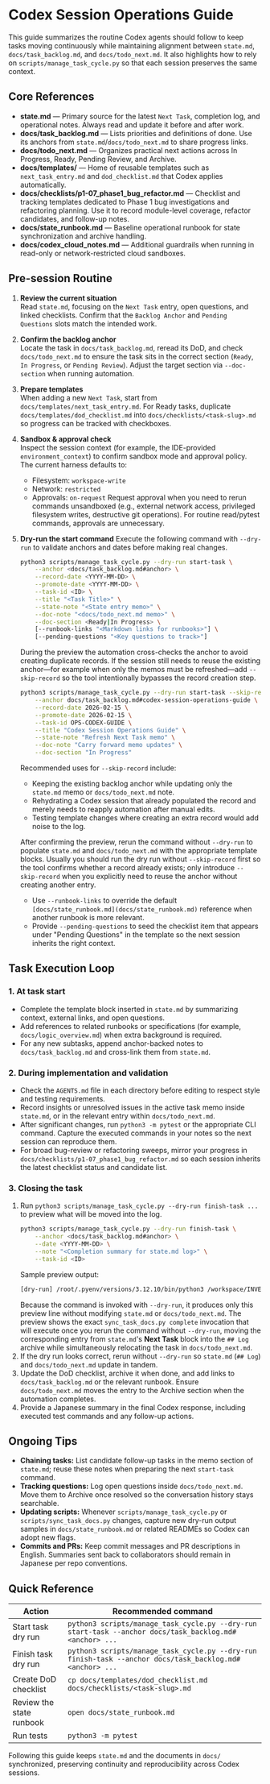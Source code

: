 # Codex Session Operations Guide

This guide summarizes the routine Codex agents should follow to keep tasks moving continuously while maintaining alignment between `state.md`, `docs/task_backlog.md`, and `docs/todo_next.md`. It also highlights how to rely on `scripts/manage_task_cycle.py` so that each session preserves the same context.

## Core References
- **state.md** — Primary source for the latest `Next Task`, completion log, and operational notes. Always read and update it before and after work.
- **docs/task_backlog.md** — Lists priorities and definitions of done. Use its anchors from `state.md`/`docs/todo_next.md` to share progress links.
- **docs/todo_next.md** — Organizes practical next actions across In Progress, Ready, Pending Review, and Archive.
- **docs/templates/** — Home of reusable templates such as `next_task_entry.md` and `dod_checklist.md` that Codex applies automatically.
- **docs/checklists/p1-07_phase1_bug_refactor.md** — Checklist and tracking templates dedicated to Phase 1 bug investigations and refactoring planning. Use it to record module-level coverage, refactor candidates, and follow-up notes.
- **docs/state_runbook.md** — Baseline operational runbook for state synchronization and archive handling.
- **docs/codex_cloud_notes.md** — Additional guardrails when running in read-only or network-restricted cloud sandboxes.

## Pre-session Routine
1. **Review the current situation**  
   Read `state.md`, focusing on the `Next Task` entry, open questions, and linked checklists. Confirm that the `Backlog Anchor` and `Pending Questions` slots match the intended work.
2. **Confirm the backlog anchor**  
   Locate the task in `docs/task_backlog.md`, reread its DoD, and check `docs/todo_next.md` to ensure the task sits in the correct section (`Ready`, `In Progress`, or `Pending Review`). Adjust the target section via `--doc-section` when running automation.
3. **Prepare templates**  
   When adding a new `Next Task`, start from `docs/templates/next_task_entry.md`. For Ready tasks, duplicate `docs/templates/dod_checklist.md` into `docs/checklists/<task-slug>.md` so progress can be tracked with checkboxes.
4. **Sandbox & approval check**  
   Inspect the session context (for example, the IDE-provided `environment_context`) to confirm sandbox mode and approval policy. The current harness defaults to:
   - Filesystem: `workspace-write`
   - Network: `restricted`
   - Approvals: `on-request`
   Request approval when you need to rerun commands unsandboxed (e.g., external network access, privileged filesystem writes, destructive git operations). For routine read/pytest commands, approvals are unnecessary.
5. **Dry-run the start command**
   Execute the following command with `--dry-run` to validate anchors and dates before making real changes.
   ```bash
   python3 scripts/manage_task_cycle.py --dry-run start-task \
       --anchor <docs/task_backlog.md#anchor> \
       --record-date <YYYY-MM-DD> \
       --promote-date <YYYY-MM-DD> \
       --task-id <ID> \
       --title "<Task Title>" \
       --state-note "<State entry memo>" \
       --doc-note "<docs/todo_next.md memo>" \
       --doc-section <Ready|In Progress> \
       [--runbook-links "<Markdown links for runbooks>"] \
       [--pending-questions "<Key questions to track>"]
   ```
   During the preview the automation cross-checks the anchor to avoid creating duplicate records. If the session still needs to reuse the existing anchor—for example when only the memos must be refreshed—add `--skip-record` so the tool intentionally bypasses the record creation step.
   ```bash
   python3 scripts/manage_task_cycle.py --dry-run start-task --skip-record \
       --anchor docs/task_backlog.md#codex-session-operations-guide \
       --record-date 2026-02-15 \
       --promote-date 2026-02-15 \
       --task-id OPS-CODEX-GUIDE \
       --title "Codex Session Operations Guide" \
       --state-note "Refresh Next Task memo" \
       --doc-note "Carry forward memo updates" \
       --doc-section "In Progress"
   ```
   Recommended uses for `--skip-record` include:
   - Keeping the existing backlog anchor while updating only the `state.md` memo or `docs/todo_next.md` note.
   - Rehydrating a Codex session that already populated the record and merely needs to reapply automation after manual edits.
   - Testing template changes where creating an extra record would add noise to the log.

   After confirming the preview, rerun the command without `--dry-run` to populate `state.md` and `docs/todo_next.md` with the appropriate template blocks. Usually you should run the dry run without `--skip-record` first so the tool confirms whether a record already exists; only introduce `--skip-record` when you explicitly need to reuse the anchor without creating another entry.
   - Use `--runbook-links` to override the default `[docs/state_runbook.md](docs/state_runbook.md)` reference when another runbook is more relevant.
   - Provide `--pending-questions` to seed the checklist item that appears under "Pending Questions" in the template so the next session inherits the right context.

## Task Execution Loop
### 1. At task start
- Complete the template block inserted in `state.md` by summarizing context, external links, and open questions.
- Add references to related runbooks or specifications (for example, `docs/logic_overview.md`) when extra background is required.
- For any new subtasks, append anchor-backed notes to `docs/task_backlog.md` and cross-link them from `state.md`.

### 2. During implementation and validation
- Check the `AGENTS.md` file in each directory before editing to respect style and testing requirements.
- Record insights or unresolved issues in the active task memo inside `state.md`, or in the relevant entry within `docs/todo_next.md`.
- After significant changes, run `python3 -m pytest` or the appropriate CLI command. Capture the executed commands in your notes so the next session can reproduce them.
- For broad bug-review or refactoring sweeps, mirror your progress in `docs/checklists/p1-07_phase1_bug_refactor.md` so each session inherits the latest checklist status and candidate list.

### 3. Closing the task
1. Run `python3 scripts/manage_task_cycle.py --dry-run finish-task ...` to preview what will be moved into the log.
   ```bash
   python3 scripts/manage_task_cycle.py --dry-run finish-task \
       --anchor <docs/task_backlog.md#anchor> \
       --date <YYYY-MM-DD> \
       --note "<Completion summary for state.md log>" \
       --task-id <ID>
   ```
   Sample preview output:
   ```bash
   [dry-run] /root/.pyenv/versions/3.12.10/bin/python3 /workspace/INVEST4_ORB5M_CODEX_B/scripts/sync_task_docs.py complete --anchor 'docs/task_backlog.md#codex-session-operations-guide' --date 2026-02-14 --note 'Captured finish-task dry-run sample for documentation' --task-id OPS-CODEX-GUIDE
   ```
   Because the command is invoked with `--dry-run`, it produces only this preview line without modifying `state.md` or `docs/todo_next.md`. The preview shows the exact `sync_task_docs.py complete` invocation that will execute once you rerun the command without `--dry-run`, moving the corresponding entry from `state.md`'s **Next Task** block into the `## Log` archive while simultaneously relocating the task in `docs/todo_next.md`.
2. If the dry run looks correct, rerun without `--dry-run` so `state.md` (`## Log`) and `docs/todo_next.md` update in tandem.
3. Update the DoD checklist, archive it when done, and add links to `docs/task_backlog.md` or the relevant runbook. Ensure `docs/todo_next.md` moves the entry to the Archive section when the automation completes.
4. Provide a Japanese summary in the final Codex response, including executed test commands and any follow-up actions.

## Ongoing Tips
- **Chaining tasks:** List candidate follow-up tasks in the memo section of `state.md`; reuse these notes when preparing the next `start-task` command.
- **Tracking questions:** Log open questions inside `docs/todo_next.md`. Move them to Archive once resolved so the conversation history stays searchable.
- **Updating scripts:** Whenever `scripts/manage_task_cycle.py` or `scripts/sync_task_docs.py` changes, capture new dry-run output samples in `docs/state_runbook.md` or related READMEs so Codex can adopt new flags.
- **Commits and PRs:** Keep commit messages and PR descriptions in English. Summaries sent back to collaborators should remain in Japanese per repo conventions.

## Quick Reference
| Action | Recommended command |
| --- | --- |
| Start task dry run | `python3 scripts/manage_task_cycle.py --dry-run start-task --anchor docs/task_backlog.md#<anchor> ...` |
| Finish task dry run | `python3 scripts/manage_task_cycle.py --dry-run finish-task --anchor docs/task_backlog.md#<anchor> ...` |
| Create DoD checklist | `cp docs/templates/dod_checklist.md docs/checklists/<task-slug>.md` |
| Review the state runbook | `open docs/state_runbook.md` |
| Run tests | `python3 -m pytest` |

Following this guide keeps `state.md` and the documents in `docs/` synchronized, preserving continuity and reproducibility across Codex sessions.
